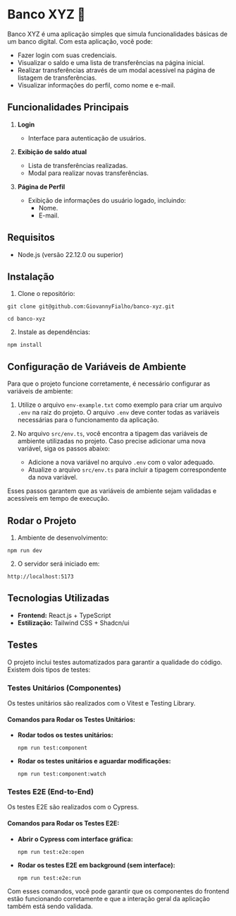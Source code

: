 # Banco XYZ 🏦

Banco XYZ é uma aplicação simples que simula funcionalidades básicas de um banco digital. Com esta aplicação, você pode:

- Fazer login com suas credenciais.
- Visualizar o saldo e uma lista de transferências na página inicial.
- Realizar transferências através de um modal acessível na página de listagem de transferências.
- Visualizar informações do perfil, como nome e e-mail.

## Funcionalidades Principais

1. **Login**

   - Interface para autenticação de usuários.

2. **Exibição de saldo atual**

   - Lista de transferências realizadas.
   - Modal para realizar novas transferências.

3. **Página de Perfil**

   - Exibição de informações do usuário logado, incluindo:
     - Nome.
     - E-mail.

## Requisitos

- Node.js (versão 22.12.0 ou superior)

## Instalação

1. Clone o repositório:

```
git clone git@github.com:GiovannyFialho/banco-xyz.git
```

```
cd banco-xyz
```

2. Instale as dependências:

```
npm install
```

## Configuração de Variáveis de Ambiente

Para que o projeto funcione corretamente, é necessário configurar as variáveis de ambiente:

1. Utilize o arquivo `env-example.txt` como exemplo para criar um arquivo `.env` na raiz do projeto. O arquivo `.env` deve conter todas as variáveis necessárias para o funcionamento da aplicação.

2. No arquivo `src/env.ts`, você encontra a tipagem das variáveis de ambiente utilizadas no projeto. Caso precise adicionar uma nova variável, siga os passos abaixo:

   - Adicione a nova variável no arquivo `.env` com o valor adequado.
   - Atualize o arquivo `src/env.ts` para incluir a tipagem correspondente da nova variável.

Esses passos garantem que as variáveis de ambiente sejam validadas e acessíveis em tempo de execução.

## Rodar o Projeto

1. Ambiente de desenvolvimento:

```
npm run dev
```

2. O servidor será iniciado em:

```
http://localhost:5173
```

## Tecnologias Utilizadas

- **Frontend:** React.js + TypeScript
- **Estilização:** Tailwind CSS + Shadcn/ui

## Testes

O projeto inclui testes automatizados para garantir a qualidade do código. Existem dois tipos de testes:

### Testes Unitários (Componentes)

Os testes unitários são realizados com o Vitest e Testing Library.

#### Comandos para Rodar os Testes Unitários:

- **Rodar todos os testes unitários:**
  ```
  npm run test:component
  ```
- **Rodar os testes unitários e aguardar modificações:**
  ```
  npm run test:component:watch
  ```

### Testes E2E (End-to-End)

Os testes E2E são realizados com o Cypress.

#### Comandos para Rodar os Testes E2E:

- **Abrir o Cypress com interface gráfica:**
  ```
  npm run test:e2e:open
  ```
- **Rodar os testes E2E em background (sem interface):**
  ```
  npm run test:e2e:run
  ```

Com esses comandos, você pode garantir que os componentes do frontend estão funcionando corretamente e que a interação geral da aplicação também está sendo validada.

